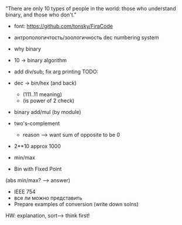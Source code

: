  "There are only 10 types of people in the world: those who understand binary, and those who don't."

* font: https://github.com/tonsky/FiraCode
* антропологичтость/зоологичность dec numbering system
* why binary
* 10 -> binary algorithm
* add div/sub; fix arg printing
TODO:
* dec -> bin/hex (and back)
    * (111..11 meaning)
    * (is power of 2 check)
* binary add/mul (by module)
* two's-complement
    * reason --> want sum of opposite to be 0
* 2**10 approx 1000
* min/max

* Bin with Fixed Point

(abs min/max? --> answer)
* IEEE 754
* все ли можно представить
* Prepare examples of conversion (write down solns)

HW: explanation, sort--> think first!
